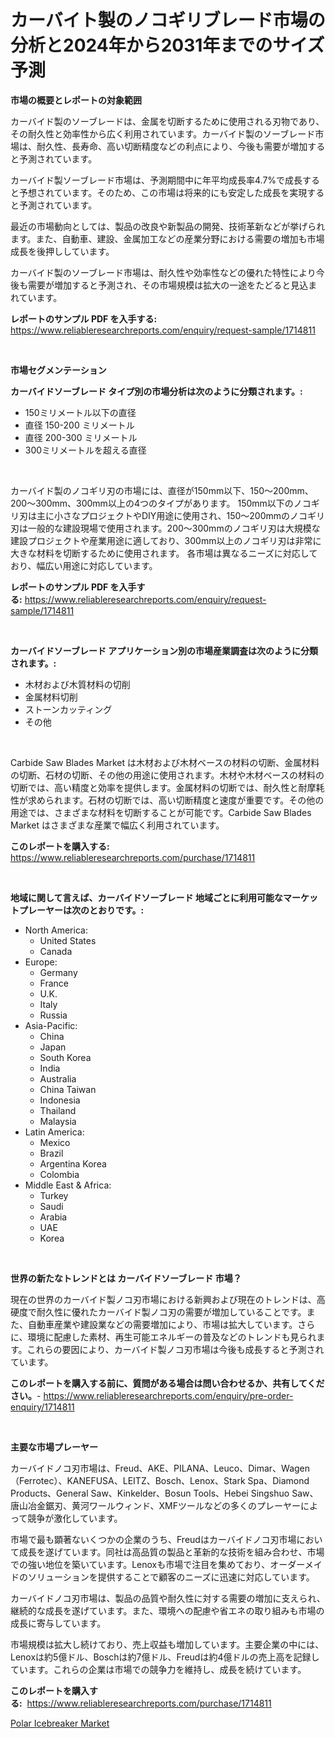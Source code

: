 <p><h1>カーバイト製のノコギリブレード市場の分析と2024年から2031年までのサイズ予測</h1></p><p><strong>市場の概要とレポートの対象範囲</strong></p>
<p><p>カーバイド製のソーブレードは、金属を切断するために使用される刃物であり、その耐久性と効率性から広く利用されています。カーバイド製のソーブレード市場は、耐久性、長寿命、高い切断精度などの利点により、今後も需要が増加すると予測されています。</p><p>カーバイド製ソーブレード市場は、予測期間中に年平均成長率4.7%で成長すると予想されています。そのため、この市場は将来的にも安定した成長を実現すると予測されています。</p><p>最近の市場動向としては、製品の改良や新製品の開発、技術革新などが挙げられます。また、自動車、建設、金属加工などの産業分野における需要の増加も市場成長を後押ししています。</p><p>カーバイド製のソーブレード市場は、耐久性や効率性などの優れた特性により今後も需要が増加すると予測され、その市場規模は拡大の一途をたどると見込まれています。</p></p>
<p><strong>レポートのサンプル PDF を入手する:</strong> <a href="https://www.reliableresearchreports.com/enquiry/request-sample/1714811">https://www.reliableresearchreports.com/enquiry/request-sample/1714811</a></p>
<p>&nbsp;</p>
<p><strong>市場セグメンテーション</strong></p>
<p><strong>カーバイドソーブレード タイプ別の市場分析は次のように分類されます。:</strong></p>
<p><ul><li>150ミリメートル以下の直径</li><li>直径 150-200 ミリメートル</li><li>直径 200-300 ミリメートル</li><li>300ミリメートルを超える直径</li></ul></p>
<p>&nbsp;</p>
<p><p>カーバイド製のノコギリ刃の市場には、直径が150mm以下、150〜200mm、200〜300mm、300mm以上の4つのタイプがあります。 150mm以下のノコギリ刃は主に小さなプロジェクトやDIY用途に使用され、150〜200mmのノコギリ刃は一般的な建設現場で使用されます。200〜300mmのノコギリ刃は大規模な建設プロジェクトや産業用途に適しており、300mm以上のノコギリ刃は非常に大きな材料を切断するために使用されます。 各市場は異なるニーズに対応しており、幅広い用途に対応しています。</p></p>
<p><strong>レポートのサンプル PDF を入手する:</strong>&nbsp;<a href="https://www.reliableresearchreports.com/enquiry/request-sample/1714811">https://www.reliableresearchreports.com/enquiry/request-sample/1714811</a></p>
<p>&nbsp;</p>
<p><strong> カーバイドソーブレード アプリケーション別の市場産業調査は次のように分類されます。:</strong></p>
<p><ul><li>木材および木質材料の切削</li><li>金属材料切削</li><li>ストーンカッティング</li><li>その他</li></ul></p>
<p>&nbsp;</p>
<p><p>Carbide Saw Blades Market は木材および木材ベースの材料の切断、金属材料の切断、石材の切断、その他の用途に使用されます。木材や木材ベースの材料の切断では、高い精度と効率を提供します。金属材料の切断では、耐久性と耐摩耗性が求められます。石材の切断では、高い切断精度と速度が重要です。その他の用途では、さまざまな材料を切断することが可能です。Carbide Saw Blades Market はさまざまな産業で幅広く利用されています。</p></p>
<p><strong>このレポートを購入する:</strong>&nbsp; <a href="https://www.reliableresearchreports.com/purchase/1714811">https://www.reliableresearchreports.com/purchase/1714811</a></p>
<p>&nbsp;</p>
<p><strong>地域に関して言えば、カーバイドソーブレード 地域ごとに利用可能なマーケットプレーヤーは次のとおりです。:</strong></p>
<p><ul>
    <li>
        North America:
        <ul>
            <li>United States</li>
            <li>Canada</li>
        </ul>
    </li>
    <li>
        Europe:
        <ul>
            <li>Germany</li>
            <li>France</li>
            <li>U.K.</li>
            <li>Italy</li>
            <li>Russia</li>
        </ul>
    </li>
    <li>
        Asia-Pacific:
        <ul>
            <li>China</li>
            <li>Japan</li>
            <li>South Korea</li>
            <li>India</li>
            <li>Australia</li>
            <li>China Taiwan</li>
            <li>Indonesia</li>
            <li>Thailand</li>
            <li>Malaysia</li>
        </ul>
    </li>
    <li>
        Latin America:
        <ul>
            <li>Mexico</li>
            <li>Brazil</li>
            <li>Argentina Korea</li>
            <li>Colombia</li>
        </ul>
    </li>
    <li>
        Middle East & Africa:
        <ul>
            <li>Turkey</li>
            <li>Saudi</li>
            <li>Arabia</li>
            <li>UAE</li>
            <li>Korea</li>
        </ul>
    </li>
    </ul></p>
<p>&nbsp;</p>
<p><strong>世界の新たなトレンドとは カーバイドソーブレード 市場？</strong></p>
<p><p>現在の世界のカーバイド製ノコ刃市場における新興および現在のトレンドは、高硬度で耐久性に優れたカーバイド製ノコ刃の需要が増加していることです。また、自動車産業や建設業などの需要増加により、市場は拡大しています。さらに、環境に配慮した素材、再生可能エネルギーの普及などのトレンドも見られます。これらの要因により、カーバイド製ノコ刃市場は今後も成長すると予測されています。</p></p>
<p><strong>このレポートを購入する前に、質問がある場合は問い合わせるか、共有してください。</strong>- <a href="https://www.reliableresearchreports.com/enquiry/pre-order-enquiry/1714811">https://www.reliableresearchreports.com/enquiry/pre-order-enquiry/1714811</a></p>
<p>&nbsp;</p>
<p><strong>主要な市場プレーヤー</strong></p>
<p><p>カーバイドノコ刃市場は、Freud、AKE、PILANA、Leuco、Dimar、Wagen（Ferrotec）、KANEFUSA、LEITZ、Bosch、Lenox、Stark Spa、Diamond Products、General Saw、Kinkelder、Bosun Tools、Hebei Singshuo Saw、唐山冶金鋸刃、黄河ワールウィンド、XMFツールなどの多くのプレーヤーによって競争が激化しています。</p><p>市場で最も顕著ないくつかの企業のうち、Freudはカーバイドノコ刃市場において成長を遂げています。同社は高品質の製品と革新的な技術を組み合わせ、市場での強い地位を築いています。Lenoxも市場で注目を集めており、オーダーメイドのソリューションを提供することで顧客のニーズに迅速に対応しています。</p><p>カーバイドノコ刃市場は、製品の品質や耐久性に対する需要の増加に支えられ、継続的な成長を遂げています。また、環境への配慮や省エネの取り組みも市場の成長に寄与しています。</p><p>市場規模は拡大し続けており、売上収益も増加しています。主要企業の中には、Lenoxは約5億ドル、Boschは約7億ドル、Freudは約4億ドルの売上高を記録しています。これらの企業は市場での競争力を維持し、成長を続けています。</p></p>
<p><strong>このレポートを購入する:</strong>&nbsp;&nbsp;<a href="https://www.reliableresearchreports.com/purchase/1714811">https://www.reliableresearchreports.com/purchase/1714811</a></p>
<p><p><a href="https://crocus-run-b5a.notion.site/Polar-Icebreaker-Market-Offer-Valuable-Insights-into-Market-Size-Market-Share-Market-Trends-and-P-603666391f16461ab0e4aa580c0ea17b">Polar Icebreaker Market</a></p></p>
